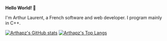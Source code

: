 **Hello World! 👋**

I'm Arthur Laurent, a French software and web developer. I program mainly in C++.

[![Arthapz's GitHub stats](https://github-readme-stats.vercel.app/api?username=Arthapz&show_icons=true&theme=github_dark)](https://github.com/anuraghazra/github-readme-stats)
[![Arthapz's Top Langs](https://github-readme-stats.vercel.app/api/top-langs/?username=Arthapz&layout=compact&show_icons=true&theme=github_dark)](https://github.com/anuraghazra/github-readme-stats)